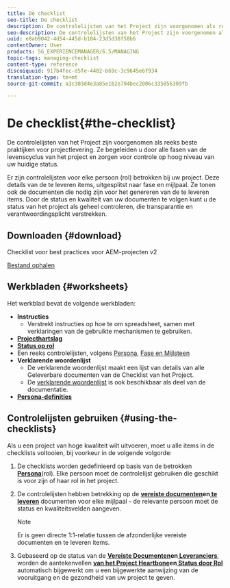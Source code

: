```yaml
---
title: De checklist
seo-title: De checklist
description: De controlelijsten van het Project zijn voorgenomen als reeks beste praktijken voor projectlevering. Ze begeleiden u door alle fasen van de levenscyclus van het project en zorgen voor controle op hoog niveau van uw huidige status.
seo-description: De controlelijsten van het Project zijn voorgenomen als reeks beste praktijken voor projectlevering. Ze begeleiden u door alle fasen van de levenscyclus van het project en zorgen voor controle op hoog niveau van uw huidige status.
uuid: e8ab9042-4d54-445d-b104-23d5d38f58b6
contentOwner: User
products: SG_EXPERIENCEMANAGER/6.5/MANAGING
topic-tags: managing-checklist
content-type: reference
discoiquuid: 917b4fec-d5fe-4402-b69c-3c9645e6f934
translation-type: tm+mt
source-git-commit: a3c303d4e3a85e1b2e794bec2006c335056309fb

---
```



# De checklist{#the-checklist}

De controlelijsten van het Project zijn voorgenomen als reeks beste praktijken voor projectlevering. Ze begeleiden u door alle fasen van de levenscyclus van het project en zorgen voor controle op hoog niveau van uw huidige status.

Er zijn controlelijsten voor elke persoon (rol) betrokken bij uw project. Deze details van de te leveren items, uitgesplitst naar fase en mijlpaal. Ze tonen ook de documenten die nodig zijn voor het genereren van de te leveren items. Door de status en kwaliteit van uw documenten te volgen kunt u de status van het project als geheel controleren, die transparantie en verantwoordingsplicht verstrekken.

## Downloaden {#download}

Checklist voor best practices voor AEM-projecten v2

[Bestand ophalen](assets/aem_project_bp_checklistv2.xlsx)

## Werkbladen {#worksheets}

Het werkblad bevat de volgende werkbladen:

* **Instructies**
   * Verstrekt instructies op hoe te om spreadsheet, samen met verklaringen van de gebruikte mechanismen te gebruiken.
* **[Projecthartslag](/help/managing/best-practices.md#project-heartbeat-dashboard)**
* **[Status op rol](/help/managing/best-practices.md#status-by-role)**
* Een reeks controlelijsten, volgens [Persona](/help/managing/best-practices.md#persona), [Fase en Mijlsteen](/help/managing/best-practices.md#phases-and-milestones)
* **Verklarende woordenlijst**
   * De verklarende woordenlijst maakt een lijst van details van alle Geleverbare documenten van de Checklist van het Project.
   * De [verklarende woordenlijst](/help/managing/best-practices-glossary.md) is ook beschikbaar als deel van de documentatie.
* **[Persona-definities](/help/managing/best-practices.md#persona)**

## Controlelijsten gebruiken {#using-the-checklists}

Als u een project van hoge kwaliteit wilt uitvoeren, moet u alle items in de checklists voltooien, bij voorkeur in de volgende volgorde:

1. De checklists worden gedefinieerd op basis van de betrokken **[Persona](/help/managing/best-practices.md#persona)**(rol). Elke persoon moet de controlelijst gebruiken die geschikt is voor zijn of haar rol in het project.
1. De controlelijsten hebben betrekking op de **[vereiste documenten](/help/managing/best-practices.md#required-documents)**en**[ te leveren](/help/managing/best-practices.md#deliverables)** documenten voor elke mijlpaal - de relevante persoon moet de status en kwaliteitsvelden aangeven.

   >[!NOTE]
   >
   >Er is geen directe 1:1-relatie tussen de afzonderlijke vereiste documenten en te leveren items.

1. Gebaseerd op de status van de **[Vereiste Documenten](/help/managing/best-practices.md#required-documents)**en**[ Leveranciers](/help/managing/best-practices.md#deliverables)**, worden de aantekenvellen **[van het Project Heartbone](/help/managing/best-practices.md#project-heartbeat-dashboard)**en**[ Status door Rol](/help/managing/best-practices.md#status-by-role)** automatisch bijgewerkt om u een bijgewerkte aanwijzing van de vooruitgang en de gezondheid van uw project te geven.